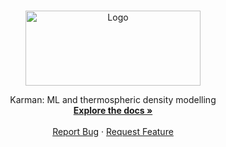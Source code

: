 

<!-- PROJECT LOGO -->
<br />
<p align="center">
  <a href="https://github.com/spaceml-org/karman">
    <img src="https://raw.githubusercontent.com/spaceml-org/karman/main/docs/source/__static/Karman.ai" alt="Logo" width="280" height="120">
  </a>
  <p align="center">
    Karman: ML and thermospheric density modelling
    <br />
    <a href="https://readthedocs.org/projects/karman-project/"><strong>Explore the docs »</strong></a>
    <br />
    <br />
    <a href="https://github.com/spaceml-org/karman/issues">Report Bug</a>
    ·
    <a href="https://github.com/spaceml-org/karman/issues">Request Feature</a>
  </p>
</p>
